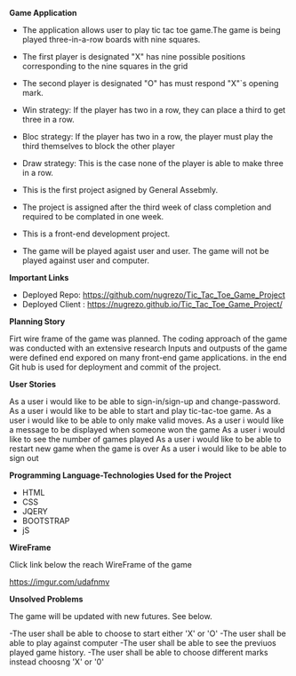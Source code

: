 **Game Application**
- The application allows user to play tic tac toe game.The game is being played three-in-a-row boards with nine squares.
- The first player is designated "X" has nine possible positions corresponding to the nine squares in the grid
- The second player is designated "O" has must respond "X"`s opening mark.
- Win strategy: If the player has two in a row, they can place a third to get three in a row.
- Bloc strategy: If the player has two in a row, the player must play the third themselves to block the other player
- Draw strategy: This is the case none of the player is able to make three in a row.

- This is the first project asigned by General Assebmly.
- The project is assigned after the third week of class completion and required to be complated in one week.
- This is a front-end development project.
- The game will be played agaist user and user. The game will not be played against user and computer.

**Important Links**

- Deployed Repo: https://github.com/nugrezo/Tic_Tac_Toe_Game_Project
- Deployed Client : https://nugrezo.github.io/Tic_Tac_Toe_Game_Project/

**Planning Story**

Firt wire frame of the game was planned.
The coding approach of the game was conducted with an extensive research
Inputs and outpusts of the game were defined end expored on many front-end game applications.
in the end Git hub is used for deployment and commit of the project.

**User Stories**

As a user i would like to be able to sign-in/sign-up and change-password.
As a user i would like to be able to start and play tic-tac-toe game.
As a user i would like to be able to only make valid moves.
As a user i would like a message to be displayed when someone won the game
As a user i would like to see the number of games played
As a user i would like to be able to restart new game when the game is over
As a user i would like to be able to sign out

**Programming Language-Technologies Used for the Project**

- HTML
- CSS
- JQERY
- BOOTSTRAP
- jS

**WireFrame**

Click link below the reach WireFrame of the game

https://imgur.com/udafnmv

**Unsolved Problems**

The game will be updated with new futures. See below.

-The user shall be able to choose to start either 'X' or 'O'
-The user shall be able to play against computer
-The user shall be able to see the previuos played game history.
-The user shall be able to choose different marks instead choosng 'X' or '0'
